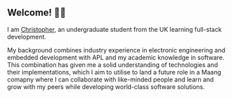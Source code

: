 ## Welcome! 👋🏼

I am [Christopher](https://www.linkedin.com/in/christopher-moore-1295a6228), an undergraduate student from the UK learning full-stack development.

My background combines industry experience in electronic engineering and embedded development with APL and my academic knowledge in software. This combination has given me a solid understanding of technologies and their implementations, which I aim to utilise to land a future role in a Maang comapny where I can collaborate with like-minded people and learn and grow with my peers while developing world-class software solutions.
